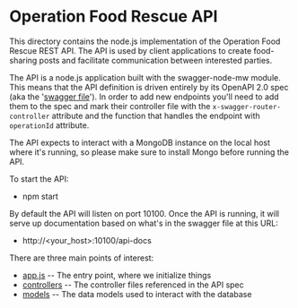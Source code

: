 # Operation Food Rescue API

This directory contains the node.js implementation of the Operation Food Rescue REST API.
The API is used by client applications to create food-sharing posts and facilitate communication
between interested parties.

The API is a node.js application built with the swagger-node-mw module.  This means that the
API definition is driven entirely by its OpenAPI 2.0 spec (aka the 
'[swagger file](api/swagger/swagger.yaml)').  In order to add new endpoints you'll need to
add them to the spec and mark their controller file with the `x-swagger-router-controller`
attribute and the function that handles the endpoint with `operationId` attribute. 

The API expects to interact with a MongoDB instance on the local host where it's running, so
please make sure to install Mongo before running the API.

To start the API:
* npm start

By default the API will listen on port 10100.  Once the API is running, it will serve up 
documentation based on what's in the swagger file at this URL:
* http://<your_host>:10100/api-docs

There are three main points of interest:
* [app.js](app.js) -- The entry point, where we initialize things
* [controllers](api/controllers) -- The controller files referenced in the API spec
* [models](api/models) -- The data models used to interact with the database

